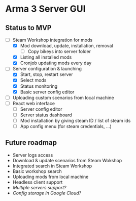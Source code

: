 # Arma 3 Server GUI

## Status to MVP
- [ ] Steam Workshop integration for mods
  - [x] Mod download, update, installation, removal
    - [ ] Copy bikeys into server folder
  - [x] Listing all installed mods
  - [x] Cronjob updating mods every day
- [ ] Server configuration & launching
  - [x] Start, stop, restart server
  - [x] Select mods
  - [x] Status monitoring
  - [x] Basic server config editor
- [ ] Uploading custom scenarios from local machine
- [ ] React web interface
  - [ ] Server config editor
  - [ ] Server status dashboard
  - [ ] Mod installation by giving steam ID / list of steam ids
  - [ ] App config menu (for steam credentials, ...)

## Future roadmap
- Server logs access
- Download & update scenarios from Steam Wokshop
- Integrated search in Steam Workshop
- Basic workshop search
- Uploading mods from local machine
- Headless client support
- _Multiple servers support?_
- _Config storage in Google Cloud?_